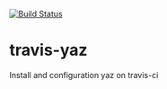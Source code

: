 [![Build Status](https://travis-ci.org/eldorplus/travis-yaz.svg?branch=master)](https://travis-ci.org/eldorplus/travis-yaz)
# travis-yaz
Install and configuration yaz on travis-ci
